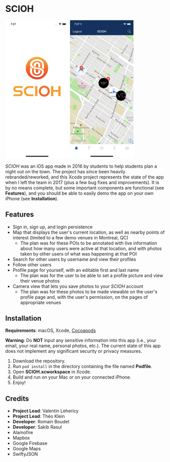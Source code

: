 # SCIOH

<p float="middle">
  <img src="/images/loading.png" width="200" />
  <img src="/images/map.png" width="200" />
</p>

*SCIOH* was an iOS app made in 2016 by students to help students plan a night out on the town. The project has since been heavily rebranded/reworked, and this Xcode project represents the state of the app when I left the team in 2017 (plus a few bug fixes and improvements). It is by no means complete, but some important components are functional (see **Features**), and you should be able to easily demo the app on your own iPhone (see **Installation**).

## Features
* Sign in, sign up, and login persistence
* Map that displays the user's current location, as well as nearby points of interest (limited to a few demo venues in Montreal, QC)
  * The plan was for these POIs to be annotated with live information about how many users were active at that location, and with photos taken by other users of what was happening at that POI
* Search for other users by username and view their profiles
* Follow other users
* Profile page for yourself, with an editable first and last name
  * The plan was for the user to be able to set a profile picture and view their venue photos
* Camera view that lets you save photos to your *SCIOH* account
  * The plan was for these photos to be made viewable on the user's profile page and, with the user's permission, on the pages of appropriate venues
  
## Installation
**Requirements**: macOS, Xcode, [Cocoapods](https://cocoapods.org/)

**Warning**: Do **NOT** input any sensitive information into this app (i.e., your email, your real name, personal photos, etc.). The current state of this app does not implement any significant security or privacy measures.

1. Download the repository.
2. Run `pod install` in the directory containing the file named **Podfile**.
3. Open **SCIOH.xcworkspace** in Xcode.
4. Build and run on your Mac or on your connected iPhone.
5. Enjoy!

## Credits
* **Project Lead**: Valentin Lehericy
* **Project Lead**: Théo Klein
* **Developer**: Romain Boudet
* **Developer**: Sakib Rasul
* Alamofire
* Mapbox
* Google Firebase
* Google Maps
* SwiftyJSON
